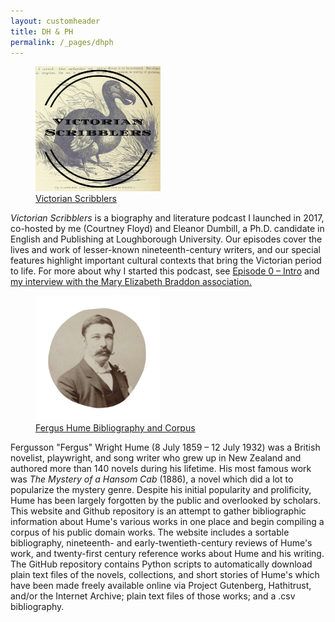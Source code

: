 ```yaml
---
layout: customheader
title: DH & PH
permalink: /_pages/dhph
---
```


<div> 
<figure><a href="https://www.victorianscribblers.com"><img src="/images/Victorian-Scribblers-1400-x-1400.jpg" alt="Victorian Scribblers logo" width="200" height="200"></a><figcaption><a href="https://www.victorianscribblers.com">Victorian Scribblers</a></figcaption></figure>
  
<em>Victorian Scribblers</em> is a biography and literature podcast I launched in 2017, co-hosted by me (Courtney Floyd) and Eleanor Dumbill, a Ph.D. candidate in English and Publishing at Loughborough University. Our episodes cover the lives and work of lesser-known nineteenth-century writers, and our special features highlight important cultural contexts that bring the Victorian period to life. For more about why I started this podcast, see <a href="http://victorianscribblers.com/podcast/episode-0-intro/">Episode 0 – Intro</a>  and <a href="https://maryelizabethbraddon.com/an-interview-with-courtney-a-floyd-of-the-victorian-scribblers-podcast/
">my interview with the Mary Elizabeth Braddon association.</a> </div>

<div>
<figure><a href="https://humebib.github.io/"><img src="/images/hume.png" alt="Portrait of Fergus Hume" width="200" height="200"></a><figcaption><a href="https://humebib.github.io/">Fergus Hume Bibliography and Corpus</a></figcaption></figure>
  
Fergusson "Fergus" Wright Hume (8 July 1859 – 12 July 1932) was a British novelist, playwright, and song writer who grew up in New Zealand and authored more than 140 novels during his lifetime. His most famous work was <em>The Mystery of a Hansom Cab</em> (1886), a novel which did a lot to popularize the mystery genre. Despite his initial popularity and prolificity, Hume has been largely forgotten by the public and overlooked by scholars. This website and Github repository is an attempt to gather bibliographic information about Hume's various works in one place and begin compiling a corpus of his public domain works. The website includes a sortable bibliography, nineteenth- and early-twentieth-century reviews of Hume's work, and twenty-first century reference works about Hume and his writing. The GitHub repository contains Python scripts to automatically download plain text files of the novels, collections, and short stories of Hume's which have been made freely available online via Project Gutenberg, Hathitrust, and/or the Internet Archive; plain text files of those works; and a .csv bibliography. 
</div>

